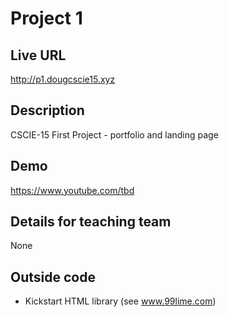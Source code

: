 # Project 1

## Live URL
<http://p1.dougcscie15.xyz>

## Description
CSCIE-15 First Project - portfolio and landing page

## Demo
<https://www.youtube.com/tbd>

## Details for teaching team
None

## Outside code
* Kickstart HTML library (see www.99lime.com)
